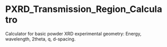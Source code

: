 # PXRD_Transmission_Region_Calculatro
Calculator for basic powder XRD experimental geometry: Energy, wavelength, 2theta, q, d-spacing.
